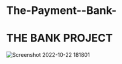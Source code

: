 # The-Payment--Bank-

<h1>THE BANK PROJECT</h1>

![Screenshot 2022-10-22 181801](https://user-images.githubusercontent.com/104260062/198701830-72ed6513-1f7a-472c-a3ad-6a33361c4c59.png)
